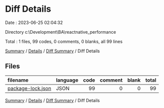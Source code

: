 # Diff Details

Date : 2023-06-25 02:04:32

Directory c:\\Development\\BA\\reactnative_performance

Total : 1 files,  99 codes, 0 comments, 0 blanks, all 99 lines

[Summary](results.md) / [Details](details.md) / [Diff Summary](diff.md) / Diff Details

## Files
| filename | language | code | comment | blank | total |
| :--- | :--- | ---: | ---: | ---: | ---: |
| [package-lock.json](/package-lock.json) | JSON | 99 | 0 | 0 | 99 |

[Summary](results.md) / [Details](details.md) / [Diff Summary](diff.md) / Diff Details